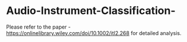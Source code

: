 # Audio-Instrument-Classification-
Please refer to the paper - https://onlinelibrary.wiley.com/doi/10.1002/itl2.268  for detailed analysis.
